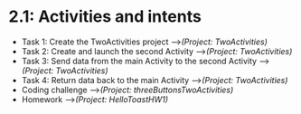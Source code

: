 # 2.1: Activities and intents

* Task 1: Create the TwoActivities project -->*(Project: TwoActivities)*
* Task 2: Create and launch the second Activity -->*(Project: TwoActivities)*
* Task 3: Send data from the main Activity to the second Activity -->*(Project: TwoActivities)*
* Task 4: Return data back to the main Activity -->*(Project: TwoActivities)*
* Coding challenge -->*(Project: threeButtonsTwoActivities)*
* Homework -->*(Project: HelloToastHW1)*
